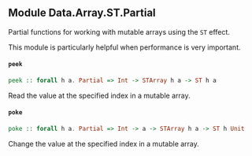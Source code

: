 ## Module Data.Array.ST.Partial

Partial functions for working with mutable arrays using the `ST` effect.

This module is particularly helpful when performance is very important.

#### `peek`

``` purescript
peek :: forall h a. Partial => Int -> STArray h a -> ST h a
```

Read the value at the specified index in a mutable array.

#### `poke`

``` purescript
poke :: forall h a. Partial => Int -> a -> STArray h a -> ST h Unit
```

Change the value at the specified index in a mutable array.


